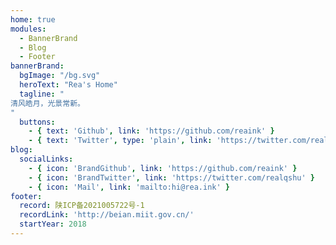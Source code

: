 ```yaml
---
home: true
modules:
  - BannerBrand
  - Blog
  - Footer
bannerBrand:
  bgImage: "/bg.svg"
  heroText: "Rea's Home"
  tagline: "
清风皓月，光景常新。
"
  buttons:
    - { text: 'Github', link: 'https://github.com/reaink' }
    - { text: 'Twitter', type: 'plain', link: 'https://twitter.com/realqshu' }
blog:
  socialLinks:
    - { icon: 'BrandGithub', link: 'https://github.com/reaink' }
    - { icon: 'BrandTwitter', link: 'https://twitter.com/realqshu' }
    - { icon: 'Mail', link: 'mailto:hi@rea.ink' }
footer:
  record: 陕ICP备2021005722号-1
  recordLink: 'http://beian.miit.gov.cn/'
  startYear: 2018
---
```

